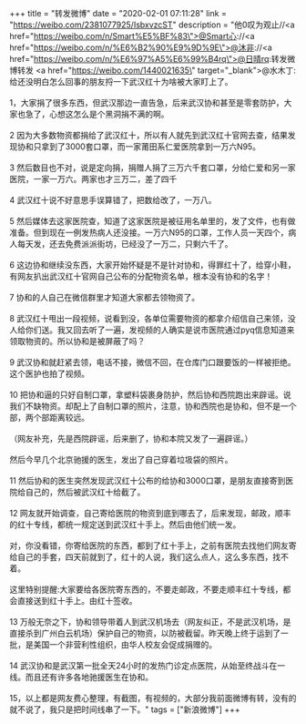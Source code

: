 +++
title = "转发微博"
date = "2020-02-01 07:11:28"
link = "https://weibo.com/2381077925/IsbxvzcST"
description = "他0叹为观止//<a href=\"https://weibo.com/n/Smart%E5%BF%83\">@Smart心</a>://<a href=\"https://weibo.com/n/%E6%B2%90%E9%9D%9E\">@沐非</a>://<a href=\"https://weibo.com/n/%E6%97%A5%E6%99%B4rq\">@日晴rq</a>:转发微博转发 <a href=\"https://weibo.com/1440021635\" target=\"_blank\">@水木丁</a>: 给还没明白怎么回事的朋友捋一下武汉红十为啥被大家盯上了。<br><br>1，大家捐了很多东西，但武汉那边一直告急，后来武汉协和甚至是零套防护，大家也急了，心想这怎么是个黑洞捐不满的啊。<br><br>2 因为大多数物资都捐给了武汉红十，所以有人就先到武汉红十官网去查，结果发现协和只拿到了3000套口罩，而一家莆田系仁爱医院拿到一万六N95。<br><br>3 然后数目也不对，说是定向捐，捐赠人捐了三万六千套口罩，分给仁爱和另一家医院，一家一万六。两家也才三万二，差了四千<br><br>4  武汉红十说不好意思手误算错了，把数给改了，一万八。<br><br>5  然后媒体去这家医院查，知道了这家医院是被征用名单里的，发了文件，也有做准备。但到现在一例发热病人还没接。一万六N95的口罩，工作人员一天四个，病人每天发，还去免费派派街坊，已经没了一万二，只剩六千了。<br><br>6 这边协和继续没东西，大家开始怀疑是不是针对协和，得罪红十了，给穿小鞋，有网友扒出武汉红十官网自己公布的分配物资名单，根本没有协和的名字！<br><br>7 协和的人自己在微信群里才知道大家都去领物资了。<br><br>8 武汉红十甩出一段视频，说看到没，各单位需要物资的都拿介绍信自己来领，没人给你们送。我又回去听了一遍，发视频的人确实是说市医院通过pyq信息知道来领取物资的。所以协和是被屏蔽了吗？<br><br>9 武汉协和就赶紧去领，电话不接，微信不回，在仓库门口跟要饭的一样被拒绝。这个医护也拍了视频。<br><br>10 把协和逼的只好自制口罩，拿塑料袋裹身防护，然后协和西院跑出来辟谣。说我们不缺物资。却配上了自制口罩的照片，注意，协和西院也是协和，但不是一个部，两个部距离较远。<br><br>（网友补充，先是西院辟谣，后来删了，协和本院又发了一遍辟谣。）<br><br>然后今早几个北京驰援的医生，发出了自己穿着垃圾袋的照片。<br><br>11 然后协和的医生突然发现武汉红十公布的给协和3000口罩，是朋友直接寄到医院给自己的，然后被武汉红十给截了。<br><br>12 网友就开始调查，自己寄给医院的物资到底到哪去了，后来发现，邮政，顺丰的红十专线，都统一规定送到武汉红十手上。然后由他们统一发。 <br><br>对，你没看错，你寄给医院的东西，都到了红十手上，之前有医院去找他们网友寄给自己的手套，四天前就到了，红十的人说，我们这么点人，这么多东西，找不着。<br><br>这里特别提醒:大家要给各医院寄东西的，不要走邮政，不要走顺丰红十专线，都会直接送到红十手上。由红十签收。<br><br>13 万般无奈之下，协和领导带着人到武汉机场去（网友纠正，不是武汉机场，是直接杀到广州白云机场）保护自己的物资，以防被截留。昨天晚上终于运到了一批，是美国一个非营利性组织，由华人校友会促成捐赠的。<br><br>14 武汉协和是武汉第一批全天24小时的发热门诊定点医院，从始至终战斗在一线。而且还有许多各地驰援医生在协和。<br><br>15，以上都是网友费心整理，有截图，有视频的，大部分我前面微博有转，没有的就不说了，我只是把时间线串了一下。"
tags = ["新浪微博"]
+++

